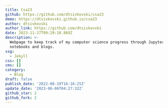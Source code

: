 ```yaml
---
title: Csa23
github: https://github.com/dtsivkovski/csa23
demo: https://dtsivkovski.github.io/csa23
author: dtsivkovski
author_link: https://github.com/dtsivkovski
date: 2023-11-27T09:29:10.869Z
description: >-
  Webpage to keep track of my computer science progress through Jupyter
  notebooks and blogs.
ssg:
  - Jekyll
css: []
cms: []
category:
  - Blog
draft: false
publish_date: '2022-08-19T16:16:25Z'
update_date: '2023-06-06T04:27:32Z'
github_star: 2
github_fork: 2
---
```

